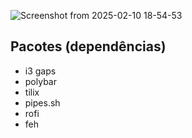 ![Screenshot from 2025-02-10 18-54-53](https://github.com/user-attachments/assets/a3188a1e-e30c-4340-8d8a-f830d8985ad5)

## Pacotes (dependências) 
- i3 gaps
- polybar
- tilix
- pipes.sh
- rofi
- feh
